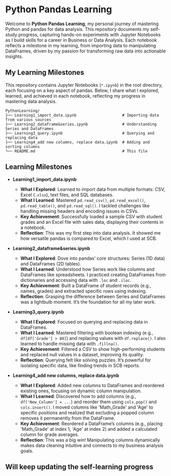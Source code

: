 # Python Pandas Learning

Welcome to **Python Pandas Learning**, my personal journey of mastering Python and pandas for data analysis. This repository documents my self-study progress, capturing hands-on experiments with Jupyter Notebooks as I build skills for a career in Business or Data Analysis. Each notebook reflects a milestone in my learning, from importing data to manipulating DataFrames, driven by my passion for transforming raw data into actionable insights.

## My Learning Milestones

This repository contains Jupyter Notebooks (`*.ipynb`) in the root directory, each focusing on a key aspect of pandas. Below, I share what I explored, learned, and achieved in each notebook, reflecting my progress in mastering data analysis.

```
PythonLearning/
├── Learning1_import_data.ipynb                    # Importing data from various sources
├── Learning2_dataframe&series.ipynb               # Understanding Series and DataFrames
├── Learning3_query.ipynb                          # Querying and replacing data
├── Learning4_add new columns, replace data.ipynb  # Adding and sorting columns
└── README.md                                      # This file
```

## Learning Milestones

- **Learning1_import_data.ipynb**
  - **What I Explored**: Learned to import data from multiple formats: CSV, Excel (`.xlsx`), text files, and SQL databases.
  - **What I Learned**: Mastered `pd.read_csv()`, `pd.read_excel()`, `pd.read_table()`, and `pd.read_sql()`. I tackled challenges like handling missing headers and encoding issues in CSVs.
  - **Key Achievement**: Successfully loaded a sample CSV with student grades and an Excel file with sales data, displaying their contents in a notebook.
  - **Reflection**: This was my first step into data analysis. It showed me how versatile pandas is compared to Excel, which I used at SCB.

- **Learning2_dataframe&series.ipynb**
  - **What I Explored**: Dove into pandas’ core structures: Series (1D data) and DataFrames (2D tables).
  - **What I Learned**: Understood how Series work like columns and DataFrames like spreadsheets. I practiced creating DataFrames from dictionaries and accessing data with `.loc` and `.iloc`.
  - **Key Achievement**: Built a DataFrame of student records (e.g., names, grades) and extracted specific rows using indexing.
  - **Reflection**: Grasping the difference between Series and DataFrames was a lightbulb moment. It’s the foundation for all my later work.

- **Learning3_query.ipynb**
  - **What I Explored**: Focused on querying and replacing data in DataFrames.
  - **What I Learned**: Mastered filtering with boolean indexing (e.g., `df[df['Grade'] > 80]`) and replacing values with `df.replace()`. I also learned to handle missing data with `.fillna()`.
  - **Key Achievement**: Filtered a CSV to show high-performing students and replaced null values in a dataset, improving its quality.
  - **Reflection**: Querying felt like solving puzzles. It’s powerful for isolating specific data, like finding trends in SCB reports.

- **Learning4_add new columns, replace data.ipynb**
  - **What I Explored**: Added new columns to DataFrames and reordered existing ones, focusing on dynamic column manipulation.
  - **What I Learned**: Discovered how to add columns (e.g., `df['New_Column'] = ...`) and reorder them using `cols.pop()` and `cols.insert()`. I moved columns like 'Math_Grade' and 'Age' to specific positions and realized that excluding a popped column removes it permanently from the DataFrame.
  - **Key Achievement**: Reordered a DataFrame’s columns (e.g., placing 'Math_Grade' at index 1, 'Age' at index 2) and added a calculated column for grade averages.
  - **Reflection**: This was a big win! Manipulating columns dynamically makes data cleaning intuitive and connects to my business analysis goals.

## Will keep updating the self-learning progress
